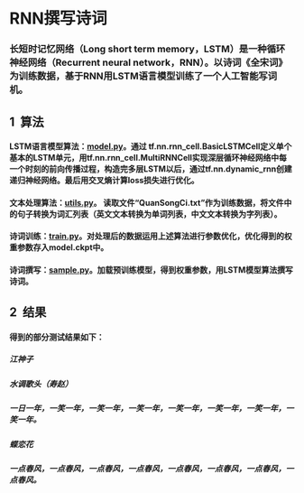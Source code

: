 # RNN撰写诗词 

### 长短时记忆网络（Long short term memory，LSTM）是一种循环神经网络（Recurrent neural network，RNN）。以诗词《全宋词》为训练数据，基于RNN用LSTM语言模型训练了一个人工智能写词机。

## 1 &nbsp;算法
####  LSTM语言模型算法：[model.py](https://github.com/fxfviolet/RNN_for_writing_poem/blob/master/model.py)。通过 tf.nn.rnn_cell.BasicLSTMCell定义单个基本的LSTM单元，用tf.nn.rnn_cell.MultiRNNCell实现深层循环神经网络中每一个时刻的前向传播过程，构造完多层LSTM以后，通过tf.nn.dynamic_rnn创建递归神经网络。最后用交叉熵计算loss损失进行优化。
####  文本处理算法：[utils.py](https://github.com/fxfviolet/RNN_for_writing_poem/blob/master/utils.py)。 读取文件“QuanSongCi.txt”作为训练数据，将文件中的句子转换为词汇列表（英文文本转换为单词列表，中文文本转换为字列表）。
####  诗词训练：[train.py](https://github.com/fxfviolet/RNN_for_writing_poem/blob/master/train.py)。对处理后的数据运用上述算法进行参数优化，优化得到的权重参数存入model.ckpt中。
####  诗词撰写：[sample.py](https://github.com/fxfviolet/RNN_for_writing_poem/blob/master/sample.py)。加载预训练模型，得到权重参数，用LSTM模型算法撰写诗词。

## 2 &nbsp;结果
#### 得到的部分测试结果如下：
##### 江神子 
##### 水调歌头（寿赵）
##### 一日一年，一笑一年，一笑一年，一笑一年，一笑一年，一笑一年，一笑一年，一笑一年。
##### 蝶恋花 
##### 一点春风，一点春风，一点春风，一点春风，一点春风，一点春风，一点春风，一点春风。




 

 
